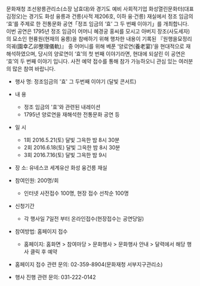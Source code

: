 문화재청 조선왕릉관리소(소장 남효대)와 경기도 예비 사회적기업 화성열린문화터(대표 김정오)는 경기도 화성 융릉과 건릉(사적 제206호, 이하 융·건릉) 재실에서 정조 임금의 ‘효’를 주제로 한 전통문화 공연「정조 임금의 ‘효’ 그 두 번째 이야기」를 개최합니다. 이번 공연은 1795년 정조 임금이 어머니 혜경궁 홍씨를 모시고 아버지 장조(사도세자)의 묘소인 현륭원(현재의 융릉)을 참배하기 위해 행차한 내용이 기록된 『원행을묘정리의궤(園幸乙卯整理儀軌)』 중 어머니를 위해 베푼 ‘양로연(養老宴)’을 현대적으로 재해석하였으며, 당시의 양로연이 ‘효’의 첫 번째 이야기라면, 현대에 되살린 이 공연은 ‘효’의 두 번째 이야기 입니다. 사전 예약 접수를 통해 참가 가능하오니 관심 있는 여러분의 많은 참여 바랍니다.

- 행사 명: 정조임금의 '효' 그 두번째 이야기 (달빛 콘서트)
- 내 용
  - 정조 임금의 '효'와 관련된 내레이션
  - 1795년 양로연을 재해석한 전통문화 공연 등

- 일 시
  - 1회 2016.5.21(토) 달빛 그윽한 밤 8시 30분
  - 2회 2016.6.18(토) 달빛 그윽한 밤 8시 30분
  - 3회 2016.7.16(토) 달빛 그윽한 밤 9시

- 장 소: 유네스코 세계유산 화성 융건릉 재실

- 참여인원: 200명/회
  - 인터넷 사전접수 100명, 현장 접수 선착순 100명

- 신청기간
  - 각 행사일 7일전 부터 온라인접수(현장접수는 공연당일)

- 참여방법: 홈페이지 접수
  - 홈페이지: 홈화면 > 참여마당 > 문화행사 > 문화행사 안내 > 달력에서 해당 행사 클릭 후 예약

- 홈페이지 접수 관련 문의: 02-359-8904(문화재청 서부지구관리소)
- 행사 진행 관련 문의: 031-222-0142